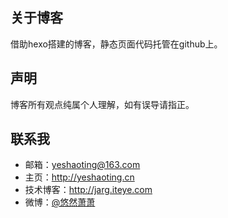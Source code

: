
## 关于博客
借助hexo搭建的博客，静态页面代码托管在github上。


## 声明
博客所有观点纯属个人理解，如有误导请指正。


## 联系我
 - 邮箱：[yeshaoting@163.com](mailto:yeshaoting@163.com)
 - 主页：http://yeshaoting.cn
 - 技术博客：http://jarg.iteye.com
 - 微博：[@悠然萧萧](http://weibo.com/jarg)
